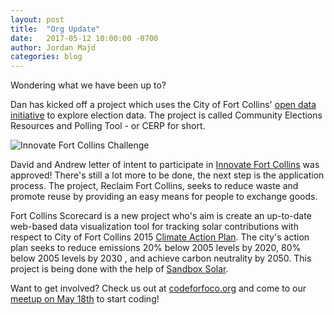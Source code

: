 ```yaml
---
layout: post
title:  "Org Update"
date:   2017-05-12 10:00:00 -0700
author: Jordan Majd
categories: blog
---
```


Wondering what we have been up to?

Dan has kicked off a project which uses the City of Fort Collins' [open data initiative](http://www.fcgov.com/opendata/) to explore election data. The project is called Community Elections Resources and Polling Tool - or CERP for short.

![Innovate Fort Collins Challenge](http://www.fcgov.com/environmentalservices/nr-images/xinnovate-fc-challenge.png.pagespeed.ic.o9fpxqpyv_.png)

David and Andrew letter of intent to participate in [Innovate Fort Collins](http://www.fcgov.com/environmentalservices/innovate-fort-collins.php) was approved! There's still a lot more to be done, the next step is the application process. The project, Reclaim Fort Collins, seeks to reduce waste and promote reuse by providing an easy means for people to exchange goods.

Fort Collins Scorecard is a new project who's aim is create an up-to-date web-based data visualization tool for tracking solar contributions with respect to City of Fort Collins 2015 [Climate Action Plan](http://www.fcgov.com/climateaction/). The city's action plan seeks to reduce emissions 20% below 2005 levels by 2020, 80% below 2005 levels by 2030 , and achieve carbon neutrality by 2050. This project is being done with the help of [Sandbox Solar](http://www.sandboxsolar.com/).

Want to get involved? Check us out at [codeforfoco.org](codeforfoco.org) and come to our [meetup on May 18th](https://www.meetup.com/Code-for-Fort-Collins/events/239581887/) to start coding!
